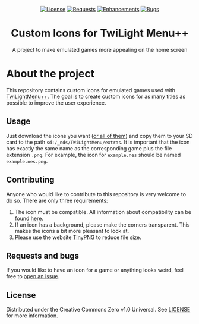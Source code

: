 <p align="center">
	<a href="https://github.com/nandolawson/Custom-Icons-for-TwiLight-Menu/blob/main/LICENSE"><img alt="License" src="https://img.shields.io/github/license/nandolawson/Custom-Icons-for-TwiLight-Menu?label=License&logo=License"></a>
 	<a href="https://github.com/nandolawson/Custom-Icons-for-TwiLight-Menu/issues?q=is%3Arequest"><img alt="Requests" src="https://img.shields.io/github/issues/nandolawson/Custom-Icons-for-TwiLight-Menu/request?label=Requests"></a>
	<a href="https://github.com/nandolawson/Custom-Icons-for-TwiLight-Menu/issues?q=is%3Aenhancement"><img alt="Enhancements" src="https://img.shields.io/github/issues/nandolawson/Custom-Icons-for-TwiLight-Menu/enhancement?label=Enhancements"></a>
	<a href="https://github.com/nandolawson/Custom-Icons-for-TwiLight-Menu/issues?q=is%3Abug"><img alt="Bugs" src="https://img.shields.io/github/issues/nandolawson/Custom-Icons-for-TwiLight-Menu/bug?label=Bugs"></a>
</p>
<h1 align="center">Custom Icons for TwiLight Menu++</h3><p align="center">A project to make emulated games more appealing on the home screen</p>

# About the project
This repository contains custom icons for emulated games used with [TwiLightMenu++](https://github.com/DS-Homebrew/TWiLightMenu). The goal is to create custom icons for as many titles as possible to improve the user experience.

## Usage
Just download the icons you want ([or all of them](https://github.com/nandolawson/Custom-Icons-for-TwiLight-Menu/archive/refs/heads/main.zip)) and copy them to your SD card to the path `sd:/_nds/TWiLightMenu/extras`. It is important that the icon has exactly the same name as the corresponding game plus the file extension `.png`. For example, the icon for `example.nes` should be named `example.nes.png`.

## Contributing
Anyone who would like to contribute to this repository is very welcome to do so. There are only three requirements:
1. The icon must be compatible. All information about compatibility can be found [here](https://github.com/DS-Homebrew/TWiLightMenu/pull/1800).
2. If an icon has a background, please make the corners transparent. This makes the icons a bit more pleasant to look at.
3. Please use the website [TinyPNG](https://tinypng.com/) to reduce file size.

## Requests and bugs
If you would like to have an icon for a game or anything looks weird, feel free to [open an issue](https://github.com/nandolawson/Custom-Icons-for-TwiLight-Menu/issues).


## License
Distributed under the Creative Commons Zero v1.0 Universal. See [LICENSE](https://github.com/nandolawson/Custom-Icons-for-TwiLight-Menu/LICENSE) for more information.
